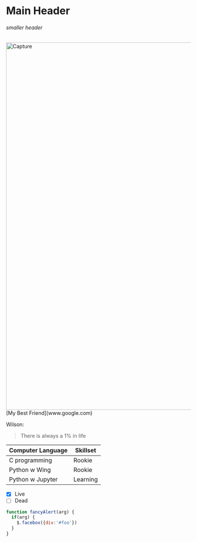 # **Main Header**

###### *smaller header*


<img width="999" alt="Capture" src="https://user-images.githubusercontent.com/77041247/103737466-436e8900-502d-11eb-927f-4c5a56315239.PNG">
[My Best Friend](www.google.com)

Wilson:
>There is always a 1% in life


Computer Language| Skillset
-----------------| -------------
C programming    | Rookie
Python w Wing    | Rookie
Python w Jupyter | Learning


- [x] Live
- [ ] Dead

```javascript
function fancyAlert(arg) {
  if(arg) {
    $.facebox({div:'#foo'})
  }
}
```
